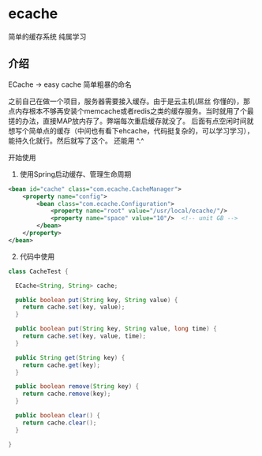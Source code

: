 # ecache
简单的缓存系统 纯属学习

## 介绍
ECache -> easy cache 简单粗暴的命名

之前自己在做一个项目，服务器需要接入缓存。由于是云主机(屌丝 你懂的)，那点内存根本不够再安装个memcache或者redis之类的缓存服务。当时就用了个最搓的办法，直接MAP放内存了。弊端每次重启缓存就没了。 后面有点空闲时间就想写个简单点的缓存（中间也有看下ehcache，代码挺复杂的，可以学习学习），能持久化就行。然后就写了这个。 还能用 ^.^

开始使用

1. 使用Spring启动缓存、管理生命周期
```xml
<bean id="cache" class="com.ecache.CacheManager">
    <property name="config">
        <bean class="com.ecache.Configuration">
            <property name="root" value="/usr/local/ecache/"/>
            <property name="space" value="10"/>  <!-- unit GB -->
        </bean>
    </property>
</bean>
```

2. 代码中使用
```java
class CacheTest {

  ECache<String, String> cache;

  public boolean put(String key, String value) {
    return cache.set(key, value);
  }

  public boolean put(String key, String value, long time) {
    return cache.set(key, value, time);
  }

  public String get(String key) {
    return cache.get(key);
  }

  public boolean remove(String key) {
    return cache.remove(key);
  }

  public boolean clear() {
    return cache.clear();
  }

}
```

